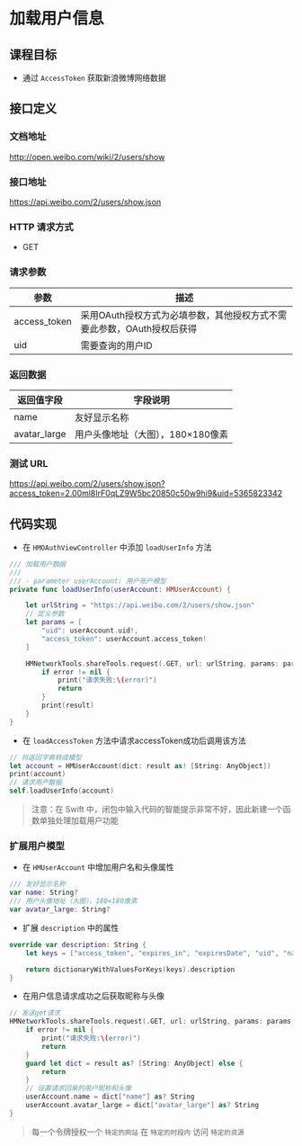 # 加载用户信息

## 课程目标

* 通过 `AccessToken` 获取新浪微博网络数据

## 接口定义

### 文档地址

http://open.weibo.com/wiki/2/users/show

### 接口地址

https://api.weibo.com/2/users/show.json

### HTTP 请求方式

* GET

### 请求参数

| 参数 | 描述 |
| -- | -- |
| access_token | 采用OAuth授权方式为必填参数，其他授权方式不需要此参数，OAuth授权后获得 |
| uid | 需要查询的用户ID |

### 返回数据

| 返回值字段 | 字段说明 |
| -- | -- |
| name | 友好显示名称 |
| avatar_large | 用户头像地址（大图），180×180像素 |

### 测试 URL

https://api.weibo.com/2/users/show.json?access_token=2.00ml8IrF0qLZ9W5bc20850c50w9hi9&uid=5365823342

## 代码实现

* 在 `HMOAuthViewController` 中添加 `loadUserInfo` 方法

```swift
/// 加载用户数据
///
/// - parameter userAccount: 用户账户模型
private func loadUserInfo(userAccount: HMUserAccount) {

    let urlString = "https://api.weibo.com/2/users/show.json"
    // 定义参数
    let params = [
        "uid": userAccount.uid!,
        "access_token": userAccount.access_token!
    ]

    HMNetworkTools.shareTools.request(.GET, url: urlString, params: params) { (result, error) -> () in
        if error != nil {
            print("请求失败:\(error)")
            return
        }
        print(result)
    }
}
```

* 在 `loadAccessToken` 方法中请求accessToken成功后调用该方法

```swift
// 将返回字典转成模型
let account = HMUserAccount(dict: result as! [String: AnyObject])
print(account)
// 请求用户数据
self.loadUserInfo(account)
```

> 注意：在 Swift 中，闭包中输入代码的智能提示非常不好，因此新建一个函数单独处理加载用户功能

### 扩展用户模型

* 在 `HMUserAccount` 中增加用户名和头像属性

```swift
/// 友好显示名称
var name: String?
/// 用户头像地址（大图），180×180像素
var avatar_large: String?
```

* 扩展 `description` 中的属性

```swift
override var description: String {
    let keys = ["access_token", "expires_in", "expiresDate", "uid", "name", "avatar_large"]

    return dictionaryWithValuesForKeys(keys).description
}
```

* 在用户信息请求成功之后获取昵称与头像

```swift
// 发送get请求
HMNetworkTools.shareTools.request(.GET, url: urlString, params: params) { (result, error) -> () in
    if error != nil {
        print("请求失败:\(error)")
        return
    }
    guard let dict = result as? [String: AnyObject] else {
        return
    }
    // 设置请求回来的用户昵称和头像
    userAccount.name = dict["name"] as? String
    userAccount.avatar_large = dict["avatar_large"] as? String
}
```

> 每一个令牌授权一个 `特定的网站` 在 `特定的时段内` 访问 `特定的资源`


